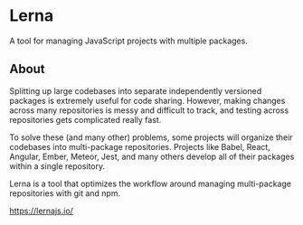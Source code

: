 # Lerna
A tool for managing JavaScript projects with multiple packages.

## About
Splitting up large codebases into separate independently versioned packages is extremely useful for code sharing. However, making changes across many repositories is messy and difficult to track, and testing across repositories gets complicated really fast.

To solve these (and many other) problems, some projects will organize their codebases into multi-package repositories. Projects like Babel, React, Angular, Ember, Meteor, Jest, and many others develop all of their packages within a single repository.

Lerna is a tool that optimizes the workflow around managing multi-package repositories with git and npm.

https://lernajs.io/
